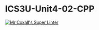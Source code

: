 # ICS3U-Unit4-02-CPP

[![Mr Coxall's Super Linter](https://github.com/Kyanh-Pham/ICS3U-Unit4-02-CPP/workflows/Mr%20Coxall's%20Super%20Linter/badge.svg)](https://github.com/Kyanh-Pham/ICS3U-Unit4-02-CPP/actions/)
